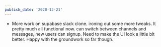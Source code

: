 ```yaml
---
publish_date: '2020-12-21'
---
```


- More work on supabase slack clone. ironing out some more tweaks. It pretty much all functional now. can switch between channels and messages, new users can signup. Need to make the UI look a little bit better. Happy with the groundwork so far though.
